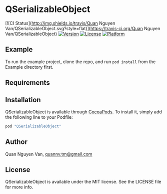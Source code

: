 # QSerializableObject

[![CI Status](http://img.shields.io/travis/Quan Nguyen Van/QSerializableObject.svg?style=flat)](https://travis-ci.org/Quan Nguyen Van/QSerializableObject)
[![Version](https://img.shields.io/cocoapods/v/QSerializableObject.svg?style=flat)](http://cocoapods.org/pods/QSerializableObject)
[![License](https://img.shields.io/cocoapods/l/QSerializableObject.svg?style=flat)](http://cocoapods.org/pods/QSerializableObject)
[![Platform](https://img.shields.io/cocoapods/p/QSerializableObject.svg?style=flat)](http://cocoapods.org/pods/QSerializableObject)

## Example

To run the example project, clone the repo, and run `pod install` from the Example directory first.

## Requirements

## Installation

QSerializableObject is available through [CocoaPods](http://cocoapods.org). To install
it, simply add the following line to your Podfile:

```ruby
pod "QSerializableObject"
```

## Author

Quan Nguyen Van, quannv.tm@gmail.com

## License

QSerializableObject is available under the MIT license. See the LICENSE file for more info.
